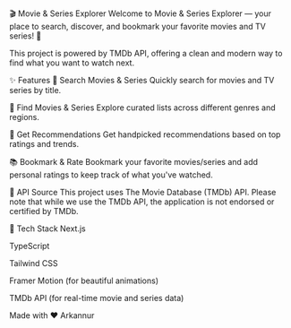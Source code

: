 🎬 Movie & Series Explorer
Welcome to Movie & Series Explorer — your place to search, discover, and bookmark your favorite movies and TV series! 🚀

This project is powered by TMDb API, offering a clean and modern way to find what you want to watch next.

✨ Features
🔎 Search Movies & Series
Quickly search for movies and TV series by title.

🎥 Find Movies & Series
Explore curated lists across different genres and regions.

🌟 Get Recommendations
Get handpicked recommendations based on top ratings and trends.

📚 Bookmark & Rate
Bookmark your favorite movies/series and add personal ratings to keep track of what you've watched.

🔗 API Source
This project uses The Movie Database (TMDb) API.
Please note that while we use the TMDb API, the application is not endorsed or certified by TMDb.

🚀 Tech Stack
Next.js

TypeScript

Tailwind CSS

Framer Motion (for beautiful animations)

TMDb API (for real-time movie and series data)

Made with ❤️ Arkannur
